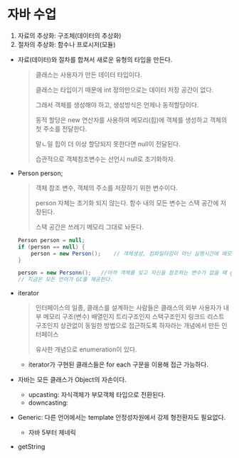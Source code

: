 # 자바 수업

1. 자료의 추상화: 구조체(데이터의 추상화)
2. 절차의 추상화: 함수나 프로시저(모듈)



- 자료(데이터)와 절차를 합쳐서 새로운 유형의 타입을 만든다.

  > 클래스는 사용자가 만든 데이터 타입이다.
  >
  > 클래스는 타입이기 때문에 int 정의만으로는 데이터 저장 공간이 없다.
  >
  > 그래서 객체를 생성해야 하고, 생성방식은 언제나 동적할당이다.
  >
  > 동적 할당은 new 연산자를 사용하여 메모리(힙)에 객체를 생성하고 객체의 첫 주소를 전달한다.
  >
  > 말ㄴ일 힙이 더 이상 할당되지 못한다면 null이 전달된다.
  >
  > 습관적으로 객체참조변수는 선언시 null로 초기화하자.

- Person person;

  > 객체 참조 변수, 객체의 주소를 저장하기 위한 변수이다.
  >
  > person 자체는 초기화 되지 않는다. 함수 내의 모든 변수는 스택 공간에 저장된다.
  >
  > 스택 공간은 쓰레기 메모리 그대로 놔둔다.

  ```java
  Person person = null;
  if (person == null) {
      person = new Person();	// 객체생성, 컴파일타임이 아닌 실행시간에 메모리가 확보된다.
  }
  
  person = new Personn();	//아까 객체를 잊고 자신을 참조하는 변수가 없을 때 garbage라 부른다. GC 가 틈틈히 수거해간다.(자바의 최고 장점)
  // 지금은 모든 언어가 GC를 제공한다.
  ```

- iterator

  > 인터페이스의 일종, 클래스를 설계하는 사람들은 클래스의 외부 사용자가 내부 메모리 구조(변수) 배열인지 트리구조인지 스택구조인지 링크드 리스트 구조인지 상관없이 동일한 방법으로 접근하도록 하자라는 개념에서 만든 인터페이스
  >
  > 유사한 개념으로 enumeration이 있다.

  - iterator가 구현된 클래스들은 for each 구문을 이용해 접근 가능하다.

- 자바는 모든 클래스가 Object의 자손이다.

  - upcasting: 자식객체가 부모객체 타입으로 전환된다.
  - downcasting:

- Generic: 다른 언어에서는 template 안정성차원에서 강제 형전환자도 필요없다.

  - 자바 5부터 제네릭
  
- getString